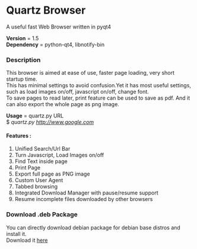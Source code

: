 # Quartz Browser
A useful fast Web Browser written in pyqt4

**Version** = 1.5  
**Dependency** = python-qt4, libnotify-bin  

### Description
This browser is aimed at ease of use, faster page loading, very short startup time.  
This has minimal settings to avoid confusion.Yet it has most useful settings, such as load images on/off, javascript on/off, change font.  
To save pages to read later, print feature can be used to save as pdf. And it can also export the whole page as png image.  


**Usage** = quartz.py URL  
 $ *quartz.py http://www.google.com*  
 
#### Features :  
 1. Unified Search/Url Bar  
 2. Turn Javascript, Load Images on/off  
 3. Find Text inside page  
 4. Print Page  
 5. Export full page as PNG image  
 6. Custom User Agent  
 7. Tabbed browsing  
 8. Integrated Download Manager with pause/resume support  
 9. Resume incomplete files downloaded by other browsers  

### Download .deb Package
  You can directly download debian package for debian base distros and install it.  
  Download it [here](https://github.com/ksharindam/quartz-browser/releases)  
